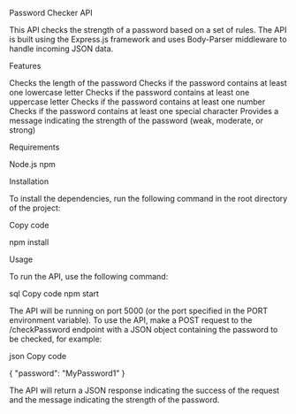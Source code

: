 Password Checker API

This API checks the strength of a password based on a set of rules. The API is built using the Express.js framework and uses Body-Parser middleware to handle incoming JSON data.

Features

Checks the length of the password
Checks if the password contains at least one lowercase letter
Checks if the password contains at least one uppercase letter
Checks if the password contains at least one number
Checks if the password contains at least one special character
Provides a message indicating the strength of the password (weak, moderate, or strong)

Requirements

Node.js
npm

Installation

To install the dependencies, run the following command in the root directory of the project:

Copy code

npm install

Usage

To run the API, use the following command:

sql
Copy code
npm start

The API will be running on port 5000 (or the port specified in the PORT environment variable). To use the API, make a POST request to the /checkPassword endpoint with a JSON object containing the password to be checked, for example:

json
Copy code

{
  "password": "MyPassword1"
}

The API will return a JSON response indicating the success of the request and the message indicating the strength of the password.